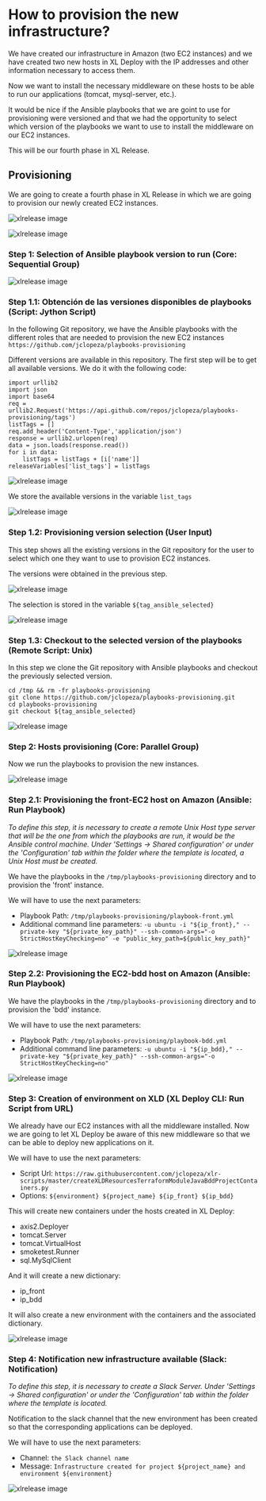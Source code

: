 # How to provision the new infrastructure?

We have created our infrastructure in Amazon (two EC2 instances) and we have created two new hosts in XL Deploy with the IP addresses and other information necessary to access them.

Now we want to install the necessary middleware on these hosts to be able to run our applications (tomcat, mysql-server, etc.).

It would be nice if the Ansible playbooks that we are goint to use for provisioning were versioned and that we had the opportunity to select which version of the playbooks we want to use to install the middleware on our EC2 instances.

This will be our fourth phase in XL Release.

## Provisioning

We are going to create a fourth phase in XL Release in which we are going to provision our newly created EC2 instances.

![xlrelease image](img_084.png)

![xlrelease image](img_085.png)

### Step 1: Selection of Ansible playbook version to run (Core: Sequential Group)

![xlrelease image](img_086.png)

### Step 1.1: Obtención de las versiones disponibles de playbooks (Script: Jython Script)

In the following Git repository, we have the Ansible playbooks with the different roles that are needed to provision the new EC2 instances `https://github.com/jclopeza/playbooks-provisioning`

Different versions are available in this repository. The first step will be to get all available versions. We do it with the following code:
```
import urllib2
import json
import base64
req = urllib2.Request('https://api.github.com/repos/jclopeza/playbooks-provisioning/tags')
listTags = []
req.add_header('Content-Type','application/json')
response = urllib2.urlopen(req)
data = json.loads(response.read())
for i in data:
    listTags = listTags + [i['name']]
releaseVariables['list_tags'] = listTags
```

![xlrelease image](img_087.png)

We store the available versions in the variable `list_tags`

![xlrelease image](img_088.png)

### Step 1.2: Provisioning version selection (User Input)

This step shows all the existing versions in the Git repository for the user to select which one they want to use to provision EC2 instances.

The versions were obtained in the previous step.

![xlrelease image](img_089.png)

The selection is stored in the variable `${tag_ansible_selected}`

![xlrelease image](img_090.png)

### Step 1.3: Checkout to the selected version of the playbooks (Remote Script: Unix)

In this step we clone the Git repository with Ansible playbooks and checkout the previously selected version.

```
cd /tmp && rm -fr playbooks-provisioning
git clone https://github.com/jclopeza/playbooks-provisioning.git
cd playbooks-provisioning
git checkout ${tag_ansible_selected}
```

![xlrelease image](img_091.png)

### Step 2: Hosts provisioning (Core: Parallel Group)

Now we run the playbooks to provision the new instances.

![xlrelease image](img_092.png)


### Step 2.1: Provisioning the front-EC2 host on Amazon (Ansible: Run Playbook)

*To define this step, it is necessary to create a remote Unix Host type server that will be the one from which the playbooks are run, it would be the Ansible control machine. Under 'Settings -> Shared configuration' or under the 'Configuration' tab within the folder where the template is located, a Unix Host must be created.*

We have the playbooks in the `/tmp/playbooks-provisioning` directory and to provision the 'front' instance.

We will have to use the next parameters:

* Playbook Path: `/tmp/playbooks-provisioning/playbook-front.yml`
* Additional command line parameters: `-u ubuntu -i "${ip_front}," --private-key "${private_key_path}" --ssh-common-args="-o StrictHostKeyChecking=no" -e "public_key_path=${public_key_path}"`


![xlrelease image](img_094.png)

### Step 2.2: Provisioning the EC2-bdd host on Amazon (Ansible: Run Playbook)

We have the playbooks in the `/tmp/playbooks-provisioning` directory and to provision the 'bdd' instance.

We will have to use the next parameters:

* Playbook Path: `/tmp/playbooks-provisioning/playbook-bdd.yml`
* Additional command line parameters: `-u ubuntu -i "${ip_bdd}," --private-key "${private_key_path}" --ssh-common-args="-o StrictHostKeyChecking=no"`

![xlrelease image](img_095.png)


### Step 3: Creation of environment on XLD (XL Deploy CLI: Run Script from URL)

We already have our EC2 instances with all the middleware installed. Now we are going to let XL Deploy be aware of this new middleware so that we can be able to deploy new applications on it.

We will have to use the next parameters:

* Script Url: `https://raw.githubusercontent.com/jclopeza/xlr-scripts/master/createXLDResourcesTerraformModuleJavaBddProjectContainers.py`
* Options: `${environment} ${project_name} ${ip_front} ${ip_bdd}`

This will create new containers under the hosts created in XL Deploy:
* axis2.Deployer
* tomcat.Server
* tomcat.VirtualHost
* smoketest.Runner
* sql.MySqlClient

And it will create a new dictionary:
* ip_front
* ip_bdd

It will also create a new environment with the containers and the associated dictionary.

![xlrelease image](img_096.png)

### Step 4: Notification new infrastructure available (Slack: Notification)

*To define this step, it is necessary to create a Slack Server. Under 'Settings -> Shared configuration' or under the 'Configuration' tab within the folder where the template is located.*

Notification to the slack channel that the new environment has been created so that the corresponding applications can be deployed.

We will have to use the next parameters:

* Channel: `the Slack channel name`
* Message: `Infrastructure created for project ${project_name} and environment ${environment}`

![xlrelease image](img_097.png)